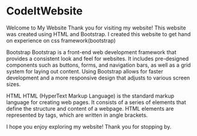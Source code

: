 # CodeItWebsite
Welcome to My Website
Thank you for visiting my website! This website was created using HTML and Bootstrap. I created this website to get hand on experience on css framework(bootstrap)

Bootstrap
Bootstrap is a front-end web development framework that provides a consistent look and feel for websites. It includes pre-designed components such as buttons, forms, and navigation bars, as well as a grid system for laying out content. Using Bootstrap allows for faster development and a more responsive design that adjusts to various screen sizes.

HTML
HTML (HyperText Markup Language) is the standard markup language for creating web pages. It consists of a series of elements that define the structure and content of a webpage. HTML elements are represented by tags, which are written in angle brackets.

I hope you enjoy exploring my website! Thank you for stopping by.
